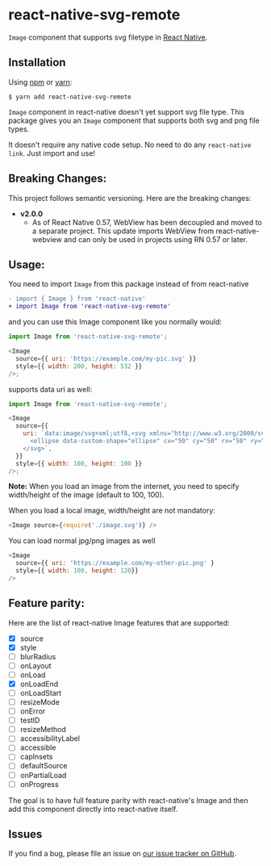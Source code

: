 # react-native-svg-remote

`Image` component that supports svg filetype in
[React Native](https://facebook.github.io/react-native).

## Installation

Using [npm](https://www.npmjs.com/) or [yarn](https://yarnpkg.com/):

    $ yarn add react-native-svg-remote

`Image` component in react-native doesn't yet support svg file type. This
package gives you an `Image` component that supports both svg and png file
types.

It doesn't require any native code setup. No need to do any `react-native link`.
Just import and use!

## Breaking Changes:

This project follows semantic versioning. Here are the breaking changes:

- **v2.0.0**
  - As of React Native 0.57, WebView has been decoupled and moved to a separate
    project. This update imports WebView from react-native-webview and can only
    be used in projects using RN 0.57 or later.

## Usage:

You need to import `Image` from this package instead of from react-native

```diff
- import { Image } from 'react-native'
+ import Image from 'react-native-svg-remote'
```

and you can use this Image component like you normally would:

```js
import Image from 'react-native-svg-remote';

<Image
  source={{ uri: 'https://example.com/my-pic.svg' }}
  style={{ width: 200, height: 532 }}
/>;
```

supports data uri as well:

```js
import Image from 'react-native-svg-remote';

<Image
  source={{
    uri: `data:image/svg+xml;utf8,<svg xmlns="http://www.w3.org/2000/svg" width="100px" height="100px"  viewBox="0 0 100 100">
      <ellipse data-custom-shape="ellipse" cx="50" cy="50" rx="50" ry="50" fill="green"  stroke="#00FF00" stroke-width ="2" />
    </svg>`,
  }}
  style={{ width: 100, height: 100 }}
/>;
```

**Note:** When you load an image from the internet, you need to specify
width/height of the image (default to 100, 100).

When you load a local image, width/height are not mandatory:

```js
<Image source={require('./image.svg')} />
```

You can load normal jpg/png images as well

```js
<Image
  source={{ uri: 'https://example.com/my-other-pic.png' }
  style={{ width: 100, height: 120}}
/>
```

## Feature parity:

Here are the list of react-native Image features that are supported:

- [x] source
- [x] style
- [ ] blurRadius
- [ ] onLayout
- [ ] onLoad
- [x] onLoadEnd
- [ ] onLoadStart
- [ ] resizeMode
- [ ] onError
- [ ] testID
- [ ] resizeMethod
- [ ] accessibilityLabel
- [ ] accessible
- [ ] capInsets
- [ ] defaultSource
- [ ] onPartialLoad
- [ ] onProgress

The goal is to have full feature parity with react-native's Image and then add
this component directly into react-native itself.

## Issues

If you find a bug, please file an issue on
[our issue tracker on GitHub](https://facebook.github.io/react-native-svg-remote/issues).
